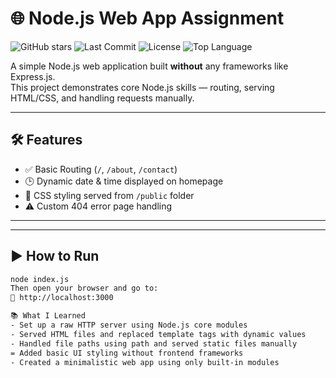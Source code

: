 # 🌐 Node.js Web App Assignment

![GitHub stars](https://img.shields.io/github/stars/nanthekumar/nodejs-assignment)
![Last Commit](https://img.shields.io/github/last-commit/nanthekumar/nodejs-assignment)
![License](https://img.shields.io/github/license/nanthekumar/nodejs-assignment)
![Top Language](https://img.shields.io/github/languages/top/nanthekumar/nodejs-assignment)

A simple Node.js web application built **without** any frameworks like Express.js.  
This project demonstrates core Node.js skills — routing, serving HTML/CSS, and handling requests manually.

---

## 🛠 Features

- ✅ Basic Routing (`/`, `/about`, `/contact`)
- 🕒 Dynamic date & time displayed on homepage
- 🎨 CSS styling served from `/public` folder
- ⚠️ Custom 404 error page handling

---

---

## ▶️ How to Run

```bash
node index.js
Then open your browser and go to:
📍 http://localhost:3000

📚 What I Learned
- Set up a raw HTTP server using Node.js core modules
- Served HTML files and replaced template tags with dynamic values
- Handled file paths using path and served static files manually
= Added basic UI styling without frontend frameworks
- Created a minimalistic web app using only built-in modules



